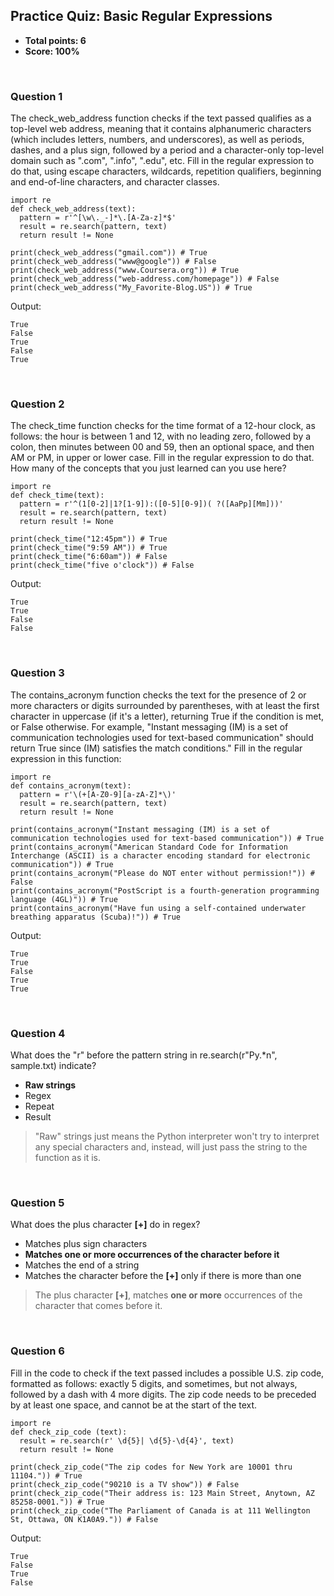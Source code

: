 ## Practice Quiz: Basic Regular Expressions
* **Total points: 6**
* **Score: 100%**

<br>

### Question 1

The check_web_address function checks if the text passed qualifies as a top-level web address, meaning that it contains alphanumeric characters (which includes letters, numbers, and underscores), as well as periods, dashes, and a plus sign, followed by a period and a character-only top-level domain such as ".com", ".info", ".edu", etc. Fill in the regular expression to do that, using escape characters, wildcards, repetition qualifiers, beginning and end-of-line characters, and character classes.

```
import re
def check_web_address(text):
  pattern = r'^[\w\._-]*\.[A-Za-z]*$'
  result = re.search(pattern, text)
  return result != None

print(check_web_address("gmail.com")) # True
print(check_web_address("www@google")) # False
print(check_web_address("www.Coursera.org")) # True
print(check_web_address("web-address.com/homepage")) # False
print(check_web_address("My_Favorite-Blog.US")) # True
```

Output:

```
True
False
True
False
True
```

<br>

### Question 2

The check_time function checks for the time format of a 12-hour clock, as follows: the hour is between 1 and 12, with no leading zero, followed by a colon, then minutes between 00 and 59, then an optional space, and then AM or PM, in upper or lower case. Fill in the regular expression to do that. How many of the concepts that you just learned can you use here?

```
import re
def check_time(text):
  pattern = r'^(1[0-2]|1?[1-9]):([0-5][0-9])( ?([AaPp][Mm]))'
  result = re.search(pattern, text)
  return result != None

print(check_time("12:45pm")) # True
print(check_time("9:59 AM")) # True
print(check_time("6:60am")) # False
print(check_time("five o'clock")) # False
```

Output:

```
True
True
False
False
```

<br>

### Question 3

The contains_acronym function checks the text for the presence of 2 or more characters or digits surrounded by parentheses, with at least the first character in uppercase (if it's a letter), returning True if the condition is met, or False otherwise. For example, "Instant messaging (IM) is a set of communication technologies used for text-based communication" should return True since (IM) satisfies the match conditions." Fill in the regular expression in this function: 

```
import re
def contains_acronym(text):
  pattern = r'\(+[A-Z0-9][a-zA-Z]*\)'
  result = re.search(pattern, text)
  return result != None

print(contains_acronym("Instant messaging (IM) is a set of communication technologies used for text-based communication")) # True
print(contains_acronym("American Standard Code for Information Interchange (ASCII) is a character encoding standard for electronic communication")) # True
print(contains_acronym("Please do NOT enter without permission!")) # False
print(contains_acronym("PostScript is a fourth-generation programming language (4GL)")) # True
print(contains_acronym("Have fun using a self-contained underwater breathing apparatus (Scuba)!")) # True
```

Output:

```
True
True
False
True
True
```

<br>

### Question 4

What does the "r" before the pattern string in re.search(r"Py.*n", sample.txt) indicate?

* **Raw strings**
* Regex
* Repeat
* Result

> "Raw" strings just means the Python interpreter won't try to interpret any special characters and, instead, will just pass the string to the function as it is. 

<br>

### Question 5

What does the plus character **[+]** do in regex?

* Matches plus sign characters
* **Matches one or more occurrences of the character before it**
* Matches the end of a string
* Matches the character before the **[+]** only if there is more than one

> The plus character **[+]**, matches **one or more** occurrences of the character that comes before it. 

<br>

### Question 6

Fill in the code to check if the text passed includes a possible U.S. zip code, formatted as follows: exactly 5 digits, and sometimes, but not always, followed by a dash with 4 more digits. The zip code needs to be preceded by at least one space, and cannot be at the start of the text.

```
import re
def check_zip_code (text):
  result = re.search(r' \d{5}| \d{5}-\d{4}', text)
  return result != None

print(check_zip_code("The zip codes for New York are 10001 thru 11104.")) # True
print(check_zip_code("90210 is a TV show")) # False
print(check_zip_code("Their address is: 123 Main Street, Anytown, AZ 85258-0001.")) # True
print(check_zip_code("The Parliament of Canada is at 111 Wellington St, Ottawa, ON K1A0A9.")) # False
```

Output:

```
True
False
True
False
```